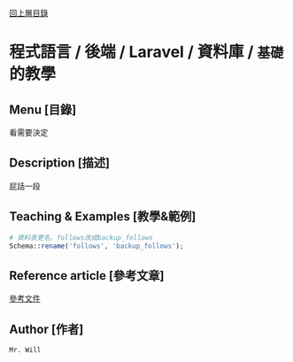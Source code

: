 [回上層目錄](../README.md)

# 程式語言 / 後端 / Laravel / 資料庫 / `基礎`的教學

## **Menu [目錄]**
看需要決定

## **Description [描述]**
屁話一段

## **Teaching & Examples [教學&範例]**
```php
# 資料表更名，follows改成backup_follows
Schema::rename('follows', 'backup_follows');
```

## **Reference article [參考文章]**
[參考文件](網址)

## **Author [作者]**
`Mr. Will`
